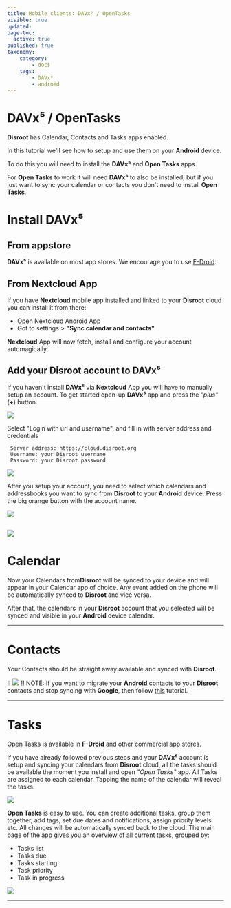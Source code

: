 ```yaml
---
title: Mobile clients: DAVx⁵ / OpenTasks
visible: true
updated:
page-toc:
  active: true
published: true
taxonomy:
    category:
        - docs
    tags:
        - DAVx⁵
        - android
---
```


# DAVx⁵ / OpenTasks

**Disroot** has Calendar, Contacts and Tasks apps enabled.

In this tutorial we'll see how to setup and use them on your **Android** device.

To do this you will need to install the **DAVx⁵** and **Open Tasks** apps.

For **Open Tasks** to work it will need **DAVx⁵** to also be installed, but if you just want to sync your calendar or contacts you don't need to install **Open Tasks**.


# Install DAVx⁵
## From appstore
**DAVx⁵** is available on most app stores. We encourage you to use [F-Droid](https://f-droid.org/).

## From Nextcloud App
If you have **Nextcloud** mobile app installed and linked to your **Disroot** cloud you can install it from there:
 - Open Nextcloud Android App
 - Got to settings > **"Sync calendar and contacts"**

**Nextcloud** App will now fetch, install and configure your account automagically.

## Add your Disroot account to DAVx⁵

If you haven't install **DAVx⁵** via **Nextcloud** App you will have to manually setup an account.
To get started open-up **DAVx⁵** app and press the *"plus"* (**+**) button.

![](en/nextcloud_davdroid1.jpeg)


Select "Login with url and username", and fill in with server address and credentials

```
 Server address: https://cloud.disroot.org
 Username: your Disroot username
 Password: your Disroot password
```

![](en/nextcloud_davdroid2.jpeg)

After you setup your account, you need to select which calendars and addressbooks you want to sync from **Disroot** to your **Android** device.
Press the big orange button with the account name.

![](en/nextcloud_davdroid3.jpeg)

![](en/nextcloud_davdroid4.jpeg)
-------------------

# Calendar
Now your Calendars from**Disroot** will be synced to your device and will appear in your Calendar app of choice. Any event added on the phone will be automatically synced to **Disroot** and vice versa.

After that, the calendars in your **Disroot** account that you selected will be synced and visible in your **Android** device calendar.

---------------------
# Contacts
Your Contacts should be straight away available and synced with **Disroot**.

!! ![](en/note.png)
!! NOTE: If you want to migrate your **Android** contacts to your **Disroot** contacts and stop syncing with **Google**, then follow [this](migrating-contacts-from-google) tutorial.

---------------------
# Tasks

[Open Tasks](https://f-droid.org/packages/org.dmfs.tasks/) is available in **F-Droid** and other commercial app stores.

If you have already followed previous steps and your **DAVx⁵** account is setup and syncing your calendars from **Disroot** cloud, all the tasks should be available the moment you install and open *"Open Tasks"* app.
All Tasks are assigned to each calendar. Tapping the name of the calendar will reveal the tasks.

![](en/nextcloud_tasks1.jpeg)

**Open Tasks** is easy to use. You can create additional tasks, group them together, add tags, set due dates and notifications, assign priority levels etc.
All changes will be automatically synced back to the cloud. The main page of the app gives you an overview of all current tasks, grouped by:
* Tasks list
* Tasks due
* Tasks starting
* Task priority
* Task in progress

![](en/nextcloud_tasks2.jpeg)

-----------------------
